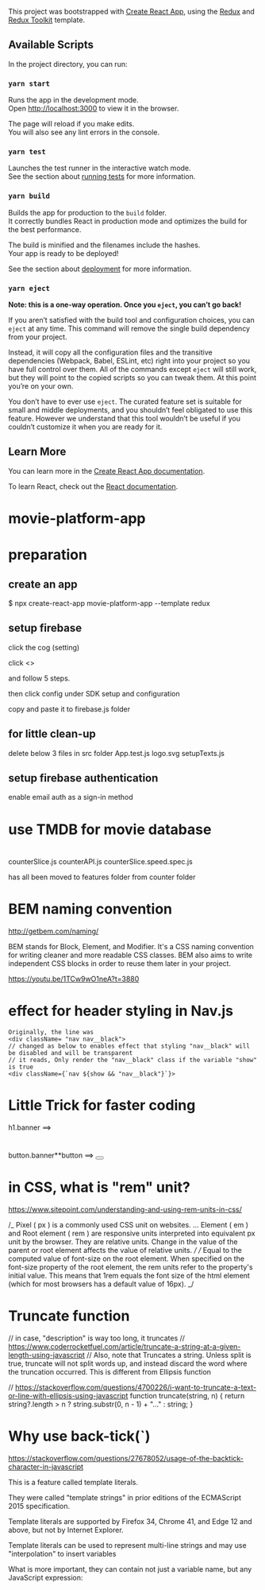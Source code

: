 This project was bootstrapped with [Create React App](https://github.com/facebook/create-react-app), using the [Redux](https://redux.js.org/) and [Redux Toolkit](https://redux-toolkit.js.org/) template.

## Available Scripts

In the project directory, you can run:

### `yarn start`

Runs the app in the development mode.<br />
Open [http://localhost:3000](http://localhost:3000) to view it in the browser.

The page will reload if you make edits.<br />
You will also see any lint errors in the console.

### `yarn test`

Launches the test runner in the interactive watch mode.<br />
See the section about [running tests](https://facebook.github.io/create-react-app/docs/running-tests) for more information.

### `yarn build`

Builds the app for production to the `build` folder.<br />
It correctly bundles React in production mode and optimizes the build for the best performance.

The build is minified and the filenames include the hashes.<br />
Your app is ready to be deployed!

See the section about [deployment](https://facebook.github.io/create-react-app/docs/deployment) for more information.

### `yarn eject`

**Note: this is a one-way operation. Once you `eject`, you can’t go back!**

If you aren’t satisfied with the build tool and configuration choices, you can `eject` at any time. This command will remove the single build dependency from your project.

Instead, it will copy all the configuration files and the transitive dependencies (Webpack, Babel, ESLint, etc) right into your project so you have full control over them. All of the commands except `eject` will still work, but they will point to the copied scripts so you can tweak them. At this point you’re on your own.

You don’t have to ever use `eject`. The curated feature set is suitable for small and middle deployments, and you shouldn’t feel obligated to use this feature. However we understand that this tool wouldn’t be useful if you couldn’t customize it when you are ready for it.

## Learn More

You can learn more in the [Create React App documentation](https://facebook.github.io/create-react-app/docs/getting-started).

To learn React, check out the [React documentation](https://reactjs.org/).

# movie-platform-app

# preparation

## create an app

$ npx create-react-app movie-platform-app --template redux

## setup firebase

click the cog (setting)

click <>

and follow 5 steps.

then click config under SDK setup and configuration

copy and paste it to firebase.js folder

## for little clean-up

delete below 3 files in src folder
App.test.js
logo.svg
setupTexts.js

## setup firebase authentication

enable email auth as a sign-in method

# use TMDB for movie database

#

counterSlice.js
counterAPI.js
counterSlice.speed.spec.js

has all been moved to features folder from counter folder

# BEM naming convention

http://getbem.com/naming/

BEM stands for Block, Element, and Modifier. It's a CSS naming convention for writing cleaner and more readable CSS classes. BEM also aims to write independent CSS blocks in order to reuse them later in your project.

https://youtu.be/1TCw9wO1neA?t=3880

# effect for header styling in Nav.js

    Originally, the line was
    <div className= "nav nav__black">
    // changed as below to enables effect that styling "nav__black" will be disabled and will be transparent
    // it reads, Only render the "nav__black" class if the variable "show" is true
    <div className={`nav ${show && "nav__black"}`}>

# Little Trick for faster coding

h1.banner ==> <h1 className=“banner”></h1>
button.banner**button ==> <button className="banner**button"></button>

# in CSS, what is "rem" unit?

<!-- as in,
.banner__title {
font-size: 3rem;
font-weight: 800;
padding-bottom: 0.3rem
}
-->

https://www.sitepoint.com/understanding-and-using-rem-units-in-css/

/_ Pixel ( px ) is a commonly used CSS unit on websites. ... Element ( em ) and Root element ( rem ) are responsive units interpreted into equivalent px unit by the browser. They are relative units. Change in the value of the parent or root element affects the value of relative units. _/
/_ Equal to the computed value of font-size on the root element. When specified on the font-size property of the root element, the rem units refer to the property's initial value. This means that 1rem equals the font size of the html element (which for most browsers has a default value of 16px). _/

# Truncate function

// in case, "description" is way too long, it truncates
// https://www.coderrocketfuel.com/article/truncate-a-string-at-a-given-length-using-javascript
// Also, note that Truncates a string. Unless split is true, truncate will not split words up, and instead discard the word where the truncation occurred. This is different from Ellipsis function

// https://stackoverflow.com/questions/4700226/i-want-to-truncate-a-text-or-line-with-ellipsis-using-javascript
function truncate(string, n) {
return string?.length > n ? string.substr(0, n - 1) + "..." : string;
}

# Why use back-tick(`)

https://stackoverflow.com/questions/27678052/usage-of-the-backtick-character-in-javascript

This is a feature called template literals.

They were called "template strings" in prior editions of the ECMAScript 2015 specification.

Template literals are supported by Firefox 34, Chrome 41, and Edge 12 and above, but not by Internet Explorer.

Template literals can be used to represent multi-line strings and may use "interpolation" to insert variables

What is more important, they can contain not just a variable name, but any JavaScript expression:
